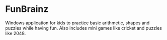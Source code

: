 # FunBrainz

Windows application for kids to practice basic arithmetic, shapes and puzzles while having fun. Also includes mini games like cricket and puzzles like 2048.

